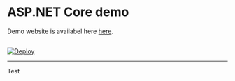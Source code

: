 # ASP.NET Core demo

Demo website is availabel here [here][1].

##
<a href="https://heroku.com/deploy">
  <img src="https://www.herokucdn.com/deploy/button.svg" alt="Deploy">
</a>

---
[1]: https://aspnetcore-demo.herokuapp.com

Test